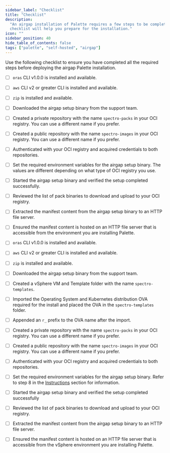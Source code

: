 ```yaml
---
sidebar_label: "Checklist"
title: "Checklist"
description:
  "An airgap installation of Palette requires a few steps to be completed before the installation can begin. This
  checklist will help you prepare for the installation."
icon: ""
sidebar_position: 40
hide_table_of_contents: false
tags: ["palette", "self-hosted", "airgap"]
---
```


Use the following checklist to ensure you have completed all the required steps before deploying the airgap Palette
installation.

<Tabs queryString="platform">

<TabItem label="Kubernetes" value="k8s">

- [ ] `oras` CLI v1.0.0 is installed and available.

- [ ] `aws` CLI v2 or greater CLI is installed and available.

- [ ] `zip` is installed and available.

- [ ] Downloaded the airgap setup binary from the support team.

- [ ] Created a private repository with the name `spectro-packs` in your OCI registry. You can use a different name if
      you prefer.

- [ ] Created a public repository with the name `spectro-images` in your OCI registry. You can use a different name if
      you prefer.

- [ ] Authenticated with your OCI registry and acquired credentials to both repositories.

- [ ] Set the required environment variables for the airgap setup binary. The values are different depending on what
      type of OCI registry you use.

- [ ] Started the airgap setup binary and verified the setup completed successfully.

- [ ] Reviewed the list of pack binaries to download and upload to your OCI registry.

- [ ] Extracted the manifest content from the airgap setup binary to an HTTP file server.

- [ ] Ensured the manifest content is hosted on an HTTP file server that is accessible from the environment you are
      installing Palette.

</TabItem>

<TabItem label="VMware vSphere" value="vsphere">

- [ ] `oras` CLI v1.0.0 is installed and available.

- [ ] `aws` CLI v2 or greater CLI is installed and available.

- [ ] `zip` is installed and available.

- [ ] Downloaded the airgap setup binary from the support team.

- [ ] Created a vSphere VM and Template folder with the name `spectro-templates`.

- [ ] Imported the Operating System and Kubernetes distribution OVA required for the install and placed the OVA in the
      `spectro-templates` folder.

- [ ] Appended an `r_` prefix to the OVA name after the import.

- [ ] Created a private repository with the name `spectro-packs` in your OCI registry. You can use a different name if
      you prefer.

- [ ] Created a public repository with the name `spectro-images` in your OCI registry. You can use a different name if
      you prefer.

- [ ] Authenticated with your OCI registry and acquired credentials to both repositories.

- [ ] Set the required environment variables for the airgap setup binary. Refer to step 8 in the
      [Instructions](./vmware-vsphere-airgap-instructions.md#instructions) section for information.

- [ ] Started the airgap setup binary and verified the setup completed successfully

- [ ] Reviewed the list of pack binaries to download and upload to your OCI registry.

- [ ] Extracted the manifest content from the airgap setup binary to an HTTP file server.

- [ ] Ensured the manifest content is hosted on an HTTP file server that is accessible from the vSphere environment you
      are installing Palette.

</TabItem>

</Tabs>
